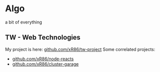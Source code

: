 # Algo
a bit of everything
  
  
## TW - Web Technologies

My project is here: [github.com/xR86/tw-project](https://github.com/xR86/tw-project)
Some correlated projects:
+ [github.com/xR86/node-reacts](https://github.com/xR86/node-reacts)
+ [github.com/xR86/cluster-garage](https://github.com/xR86/cluster-garage)
